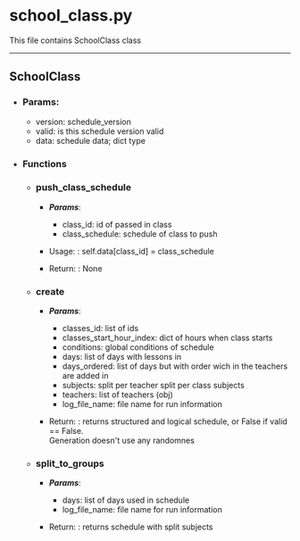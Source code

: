# school_class.py
  
This file contains SchoolClass class

---

## SchoolClass
* ### Params:
    * version: schedule_version
    * valid: is this schedule version valid
    * data: schedule data; dict type

* ### Functions
  * ### push_class_schedule
    * ***Params***:
        * class_id: id of passed in class
        * class_schedule: schedule of class to push

    * Usage:
    : self.data[class_id] = class_schedule

    * Return:
    : None
  
  * ### create
      * ***Params***:
          * classes_id: list of ids
          * classes_start_hour_index: dict of hours when class starts
          * conditions: global conditions of schedule
          * days: list of days with lessons in
          * days_ordered: list of days but with order wich in the teachers are added in
          * subjects: split per teacher split per class subjects
          * teachers: list of teachers (obj)
          * log_file_name: file name for run information

      * Return:
      : returns structured and logical schedule, or False if valid == False.  
      Generation doesn't use any randomnes
  
  * ### split_to_groups
    * ***Params***:
        * days: list of days used in schedule
        * log_file_name: file name for run information

    * Return:
    : returns schedule with split subjects
